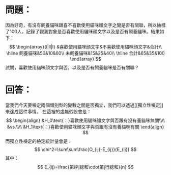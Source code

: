# 問題：
因為好奇，有沒有飼養貓咪跟喜不喜歡使用貓咪顔文字之間是否有關聯，所以抽樣了100人，記錄了觀測對象是否喜歡使用貓咪顔文字以及是否有飼養貓咪。結果如下：
$$
\begin{array}{l|ll|l}
&喜歡使用貓咪顔文字&不喜歡使用貓咪顔文字&合計\\
\hline
飼養貓咪&50&10&60\\
未飼養貓咪&15&25&40\\
\hline
合計&65&35&100
\end{array}
$$
試問，喜歡使用貓咪顔文字與否，以及是否有飼養貓咪是否有關聯？
# 回答：
當我們今天要檢定兩個類別型的變數之間是否獨立，我們可以透過[[獨立性檢定]]來達成這件事情。
在這裡的虛無假設會是：
$$
\begin{align}
&H_0\text{：}喜歡使用貓咪顔文字與否跟有沒有養貓咪無關\\\\
&vs.\\\\
&H_1\text{：}喜歡使用貓咪顔文字與否跟有沒有養貓咪有關
\end{align}
$$
而獨立性檢定的檢定統計量會是：
$$
\chi^2=\sum\sum\frac{O_{ij}-E_{ij}}{E_{ij}}
$$
其中：
$$
E_{ij}=\frac{第i列總和\cdot第j行總和}{n}
$$

